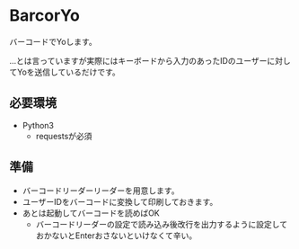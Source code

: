 # BarcorYo
バーコードでYoします。

…とは言っていますが実際にはキーボードから入力のあったIDのユーザーに対してYoを送信しているだけです。

## 必要環境
- Python3
  - requestsが必須
  
## 準備
- バーコードリーダーリーダーを用意します。
- ユーザーIDをバーコードに変換して印刷しておきます。
- あとは起動してバーコードを読めばOK
  - バーコードリーダーの設定で読み込み後改行を出力するように設定しておかないとEnterおさないといけなくて辛い。
